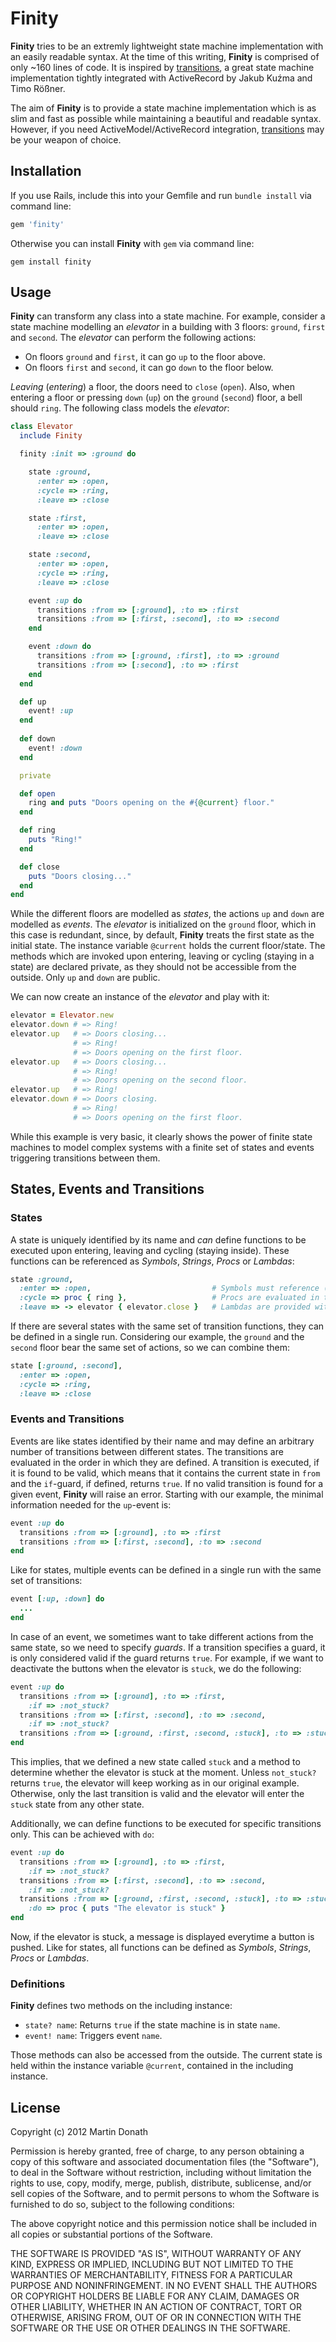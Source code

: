 # Finity

**Finity** tries to be an extremly lightweight state machine implementation
with an easily readable syntax. At the time of this writing, **Finity** is
comprised of only ~160 lines of code. It is inspired by [transitions][], a
great state machine implementation tightly integrated with ActiveRecord by
Jakub Kuźma and Timo Rößner.

The aim of **Finity** is to provide a state machine implementation which is as
slim and fast as possible while maintaining a beautiful and readable syntax.
However, if you need ActiveModel/ActiveRecord integration, [transitions][] may
be your weapon of choice.

## Installation

If you use Rails, include this into your Gemfile and run `bundle install` via
command line:

``` ruby
gem 'finity'
```

Otherwise you can install **Finity** with `gem` via command
line:

```
gem install finity
```

## Usage

**Finity** can transform any class into a state machine. For example, consider
a state machine modelling an *elevator* in a building with 3 floors: `ground`,
`first` and `second`. The *elevator* can perform the following actions:

* On floors `ground` and `first`, it can go `up` to the floor above.
* On floors `first` and `second`, it can go `down` to the floor below.

*Leaving* (*entering*) a floor, the doors need to `close` (`open`). Also, when
entering a floor or pressing `down` (`up`) on the `ground` (`second`) floor, a
bell should `ring`. The following class models the *elevator*:

``` ruby
class Elevator
  include Finity

  finity :init => :ground do

    state :ground,
      :enter => :open,
      :cycle => :ring,
      :leave => :close

    state :first,
      :enter => :open,
      :leave => :close

    state :second,
      :enter => :open,
      :cycle => :ring,
      :leave => :close

    event :up do
      transitions :from => [:ground], :to => :first
      transitions :from => [:first, :second], :to => :second
    end

    event :down do
      transitions :from => [:ground, :first], :to => :ground
      transitions :from => [:second], :to => :first
    end
  end

  def up
    event! :up
  end
  
  def down
    event! :down
  end

  private

  def open
    ring and puts "Doors opening on the #{@current} floor."
  end

  def ring
    puts "Ring!"
  end

  def close
    puts "Doors closing..."
  end
end
```

While the different floors are modelled as *states*, the actions `up` and
`down` are modelled as *events*. The *elevator* is initialized on the `ground`
floor, which in this case is redundant, since, by default, **Finity** treats
the first state as the initial state. The instance variable `@current` holds
the current floor/state. The methods which are invoked upon entering, leaving
or cycling (staying in a state) are declared private, as they should not be
accessible from the outside. Only `up` and `down` are public.

We can now create an instance of the *elevator* and play with it:

``` ruby
elevator = Elevator.new
elevator.down # => Ring!
elevator.up   # => Doors closing...
              # => Ring!
              # => Doors opening on the first floor.
elevator.up   # => Doors closing...
              # => Ring!
              # => Doors opening on the second floor.
elevator.up   # => Ring!
elevator.down # => Doors closing.
              # => Ring!
              # => Doors opening on the first floor.
```

While this example is very basic, it clearly shows the power of finite state
machines to model complex systems with a finite set of states and events
triggering transitions between them.

## States, Events and Transitions

### States

A state is uniquely identified by its name and *can* define functions to be
executed upon entering, leaving and cycling (staying inside). These functions
can be referenced as *Symbols*, *Strings*, *Procs* or *Lambdas*:

``` ruby
state :ground,
  :enter => :open,                           # Symbols must reference (private) methods
  :cycle => proc { ring },                   # Procs are evaluated in the context of the instance
  :leave => -> elevator { elevator.close }   # Lambdas are provided with the instance as an argument
```

If there are several states with the same set of transition functions, they can
be defined in a single run. Considering our example, the `ground` and the
`second` floor bear the same set of actions, so we can combine them:

``` ruby
state [:ground, :second],
  :enter => :open,
  :cycle => :ring,
  :leave => :close
```

### Events and Transitions

Events are like states identified by their name and may define an arbitrary
number of transitions between different states. The transitions are evaluated
in the order in which they are defined. A transition is executed, if it is found
to be valid, which means that it contains the current state in `from` and the
`if`-guard, if defined, returns `true`. If no valid transition is found for a
given event, **Finity** will raise an error. Starting with our example, the
minimal information needed for the `up`-event is:

``` ruby
event :up do
  transitions :from => [:ground], :to => :first
  transitions :from => [:first, :second], :to => :second
end
```

Like for states, multiple events can be defined in a single run with the same
set of transitions:

``` ruby
event [:up, :down] do
  ...
end
```

In case of an event, we sometimes want to take different actions from the same
state, so we need to specify *guards*. If a transition specifies a guard, it is
only considered valid if the guard returns `true`. For example, if we want to
deactivate the buttons when the elevator is `stuck`, we do the following:

``` ruby
event :up do
  transitions :from => [:ground], :to => :first,
    :if => :not_stuck?
  transitions :from => [:first, :second], :to => :second,
    :if => :not_stuck?
  transitions :from => [:ground, :first, :second, :stuck], :to => :stuck
end
```

This implies, that we defined a new state called `stuck` and a method to
determine whether the elevator is stuck at the moment. Unless `not_stuck?`
returns `true`, the elevator will keep working as in our original example.
Otherwise, only the last transition is valid and the elevator will enter
the `stuck` state from any other state.

Additionally, we can define functions to be executed for specific transitions
only. This can be achieved with `do`:

``` ruby
event :up do
  transitions :from => [:ground], :to => :first,
    :if => :not_stuck?
  transitions :from => [:first, :second], :to => :second,
    :if => :not_stuck?
  transitions :from => [:ground, :first, :second, :stuck], :to => :stuck,
    :do => proc { puts "The elevator is stuck" }
end
```

Now, if the elevator is stuck, a message is displayed everytime a button is
pushed. Like for states, all functions can be defined as *Symbols*, *Strings*,
*Procs* or *Lambdas*.

### Definitions

**Finity** defines two methods on the including instance:

* `state? name`: Returns `true` if the state machine is in state `name`.
* `event! name`: Triggers event `name`.

Those methods can also be accessed from the outside. The current state is held
within the instance variable `@current`, contained in the including instance.

## License

Copyright (c) 2012 Martin Donath

Permission is hereby granted, free of charge, to any person obtaining a copy
of this software and associated documentation files (the "Software"), to
deal in the Software without restriction, including without limitation the
rights to use, copy, modify, merge, publish, distribute, sublicense, and/or
sell copies of the Software, and to permit persons to whom the Software is
furnished to do so, subject to the following conditions:

The above copyright notice and this permission notice shall be included in
all copies or substantial portions of the Software.

THE SOFTWARE IS PROVIDED "AS IS", WITHOUT WARRANTY OF ANY KIND, EXPRESS OR
IMPLIED, INCLUDING BUT NOT LIMITED TO THE WARRANTIES OF MERCHANTABILITY,
FITNESS FOR A PARTICULAR PURPOSE AND NONINFRINGEMENT. IN NO EVENT SHALL THE
AUTHORS OR COPYRIGHT HOLDERS BE LIABLE FOR ANY CLAIM, DAMAGES OR OTHER
LIABILITY, WHETHER IN AN ACTION OF CONTRACT, TORT OR OTHERWISE, ARISING
FROM, OUT OF OR IN CONNECTION WITH THE SOFTWARE OR THE USE OR OTHER DEALINGS
IN THE SOFTWARE.

[transitions]: https://github.com/troessner/transitions